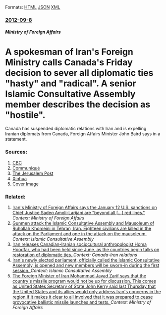 
Formats: [HTML](/news/2012/09/8/a-spokesman-of-iran-s-foreign-ministry-calls-canada-s-friday-decision-to-sever-all-diplomatic-ties-hasty-and-radical-a-senior-islamic-c.html)  [JSON](/news/2012/09/8/a-spokesman-of-iran-s-foreign-ministry-calls-canada-s-friday-decision-to-sever-all-diplomatic-ties-hasty-and-radical-a-senior-islamic-c.json)  [XML](/news/2012/09/8/a-spokesman-of-iran-s-foreign-ministry-calls-canada-s-friday-decision-to-sever-all-diplomatic-ties-hasty-and-radical-a-senior-islamic-c.xml)  

### [2012-09-8](/news/2012/09/8/index.md)

##### Ministry of Foreign Affairs
# A spokesman of Iran's Foreign Ministry calls Canada's Friday decision to sever all diplomatic ties "hasty" and "radical". A senior Islamic Consultative Assembly member describes the decision as "hostile". 

Canada has suspended diplomatic relations with Iran and is expelling Iranian diplomats from Canada, Foreign Affairs Minister John Baird says in a statement.


### Sources:

1. [CBC](http://www.cbc.ca/news/politics/story/2012/09/07/pol-baird-canada-iran-embassy.html)
2. [Communiqué](http://www.mfa.gov.ir/NewsShow.aspx?id=5575&menu=108&lang=en)
3. [The Jerusalem Post](http://www.jpost.com/MiddleEast/Article.aspx?id=284295)
4. [Xinhua](http://news.xinhuanet.com/english/world/2012-09/08/c_131836803.htm)
4. [Cover Image](https://i.cbc.ca/1.1497702.1380777512!/httpImage/image.jpg_gen/derivatives/16x9_1180/hi-baird-dec-852-01849329.jpg)

### Related:

1. [Iran's Ministry of Foreign Affairs says the January 12 U.S. sanctions on Chief Justice Sadeq Amoli-Larijani are "beyond all [...] red lines." ](/news/2018/01/13/iran-s-ministry-of-foreign-affairs-says-the-january-12-u-s-sanctions-on-chief-justice-sadeq-amoli-larijani-are-beyond-all-red-lines.md) _Context: Ministry of Foreign Affairs_
2. [Gunmen attack the Islamic Consultative Assembly and Mausoleum of Ruhollah Khomeini in Tehran, Iran. Eighteen civilians are killed in the attack on the Parliament and one in the attack on the mausoleum. ](/news/2017/06/7/gunmen-attack-the-islamic-consultative-assembly-and-mausoleum-of-ruhollah-khomeini-in-tehran-iran-eighteen-civilians-are-killed-in-the-att.md) _Context: Islamic Consultative Assembly_
3. [Iran releases Canadian-Iranian sociocultural anthropologist Homa Hoodfar, who had been held since June, as the countries begin talks on restoration of diplomatic ties. ](/news/2016/09/26/iran-releases-canadian-iranian-sociocultural-anthropologist-homa-hoodfar-who-had-been-held-since-june-as-the-countries-begin-talks-on-rest.md) _Context: Canada-Iran relations_
4. [Iran's newly elected parliament, officially called the Islamic Consultative Assembly, is opened and new members will be sworn-in during the first session. ](/news/2016/05/28/iran-s-newly-elected-parliament-officially-called-the-islamic-consultative-assembly-is-opened-and-new-members-will-be-sworn-in-during-the.md) _Context: Islamic Consultative Assembly_
5. [The Foreign Minister of Iran Mohammad Javad Zarif says that the country's missile program would not be up for discussion. This comes as United States Secretary of State John Kerry said last Thursday that the United States and its allies would only address Iran's concerns in the region if it makes it clear to all involved that it was prepared to cease provocative ballistic missile launches and tests. ](/news/2016/04/10/the-foreign-minister-of-iran-mohammad-javad-zarif-says-that-the-country-s-missile-program-would-not-be-up-for-discussion-this-comes-as-unit.md) _Context: Ministry of Foreign Affairs_
